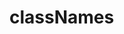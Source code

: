 # classNames

<!-- Lo que se espera de esta sección:
- que las tenemos prohibidas
- que hay un test que lo impide -->
